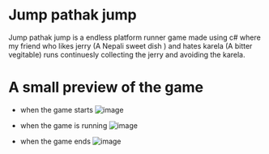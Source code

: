 # Jump pathak jump
Jump pathak jump is a endless platform runner game made using c# where my friend who likes jerry (A Nepali sweet dish ) and hates karela (A bitter vegitable) runs continuesly collecting the jerry and avoiding the karela.

# A small preview of the game

- when the game starts
  ![image](https://github.com/sarojregmi200/Jump-pathak-Jump/assets/94213188/34ade812-7ea0-4e3e-9ea7-e05a7a32f6c6)

- when the game is running
  ![image](https://github.com/sarojregmi200/Jump-pathak-Jump/assets/94213188/96d005eb-41ab-4680-8cbb-b08da1ca05d8)

- when the game ends
  ![image](https://github.com/sarojregmi200/Jump-pathak-Jump/assets/94213188/acea7722-58d9-4f8f-8178-e84cdf643fb2)
